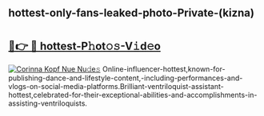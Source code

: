 ## hottest-only-fans​-leaked-photo​-Private-(kizna)


# <h2><a href="https://mediaupload.pro?title=hottest&ref=git">🔗👉 🔴 hottest-P𝚑ot𝚘𝚜-V𝚒d𝚎o</a></h2>

[![Corinna Kopf Nue Nu𝚍e𝚜](https://i.imgur.com/0qMVB7G.gif)](https://mediaupload.pro?title=hottest&ref=git)
Online-influencer-hottest,known-for-publishing-dance-and-lifestyle-content,-including-performances-and-vlogs-on-social-media-platforms.Brilliant-ventriloquist-assistant-hottest,celebrated-for-their-exceptional-abilities-and-accomplishments-in-assisting-ventriloquists.  